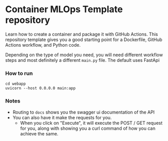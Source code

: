 # Container MLOps Template repository

Learn how to create a container and package it with GitHub Actions. This repository template gives you a good starting point for a Dockerfile, GitHub Actions workflow, and Python code.

Depending on the type of model you need, you will need different workflow steps and most definitely a different `main.py` file. The default uses FastApi

### How to run

```
cd webapp
uvicorn --host 0.0.0.0 main:app
```

### Notes

- Routing to `docs` shows you the swagger ui documentation of the API
- You can also have it make the requests for you.
    - When you click on "Execute", it will execute the POST / GET request for you, along with showing you a curl command of how you can achieve the same.
